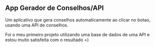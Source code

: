 ## App Gerador de Conselhos/API

Um aplicativo que gera conselhos automaticamente ao clicar no botao, usando uma API de conselhos.

Foi o meu primeiro projeto utilizando uma base de dados de uma API e estou muito satisfeita com o resultado =)
